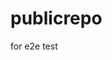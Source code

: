# publicrepo
for e2e test




















































































































































































































































































































































































































































































































































































































































































































































































































































































































































































































































































































































































































































































































































































































































































































































